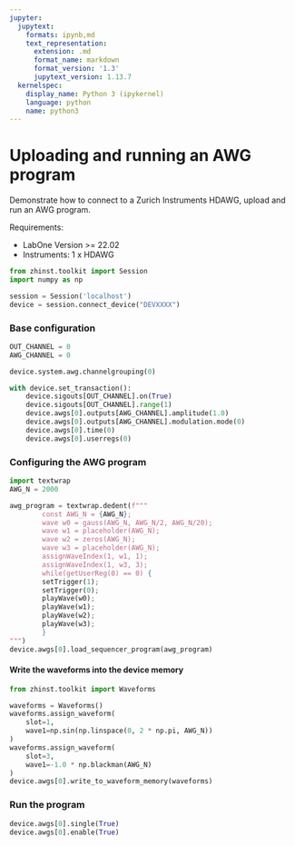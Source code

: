 ```yaml
---
jupyter:
  jupytext:
    formats: ipynb,md
    text_representation:
      extension: .md
      format_name: markdown
      format_version: '1.3'
      jupytext_version: 1.13.7
  kernelspec:
    display_name: Python 3 (ipykernel)
    language: python
    name: python3
---
```


# Uploading and running an AWG program

Demonstrate how to connect to a Zurich Instruments HDAWG, upload and run an AWG program.

Requirements:

* LabOne Version >= 22.02
* Instruments:
    1 x HDAWG

```python
from zhinst.toolkit import Session
import numpy as np

session = Session('localhost')
device = session.connect_device("DEVXXXX")
```

### Base configuration

```python
OUT_CHANNEL = 0
AWG_CHANNEL = 0

device.system.awg.channelgrouping(0)

with device.set_transaction():
    device.sigouts[OUT_CHANNEL].on(True)
    device.sigouts[OUT_CHANNEL].range(1)
    device.awgs[0].outputs[AWG_CHANNEL].amplitude(1.0)
    device.awgs[0].outputs[AWG_CHANNEL].modulation.mode(0)
    device.awgs[0].time(0)
    device.awgs[0].userregs(0)
```

### Configuring the AWG program

```python
import textwrap
AWG_N = 2000

awg_program = textwrap.dedent(f"""
        const AWG_N = {AWG_N};
        wave w0 = gauss(AWG_N, AWG_N/2, AWG_N/20);
        wave w1 = placeholder(AWG_N);
        wave w2 = zeros(AWG_N);
        wave w3 = placeholder(AWG_N);
        assignWaveIndex(1, w1, 1);
        assignWaveIndex(1, w3, 3);
        while(getUserReg(0) == 0) {
        setTrigger(1);
        setTrigger(0);
        playWave(w0);
        playWave(w1);
        playWave(w2);
        playWave(w3);
        }
""")
device.awgs[0].load_sequencer_program(awg_program)
```

#### Write the waveforms into the device memory

```python
from zhinst.toolkit import Waveforms

waveforms = Waveforms()
waveforms.assign_waveform(
    slot=1,
    wave1=np.sin(np.linspace(0, 2 * np.pi, AWG_N))
)
waveforms.assign_waveform(
    slot=3,
    wave1=-1.0 * np.blackman(AWG_N)
)
device.awgs[0].write_to_waveform_memory(waveforms)
```

### Run the program

```python
device.awgs[0].single(True)
device.awgs[0].enable(True)
```
